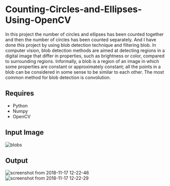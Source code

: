 # Counting-Circles-and-Ellipses-Using-OpenCV

In this project the number of circles and ellipses has been counted together and then the number of circles has been counted separately. And I have done this project by using blob detection technique and filtering blob.
In computer vision, blob detection methods are aimed at detecting regions in a digital image that differ in properties, such as brightness or color, compared to surrounding regions. Informally, a blob is a region of an image in which some properties are constant or approximately constant; all the points in a blob can be considered in some sense to be similar to each other. The most common method for blob detection is convolution.

## Requires
  * Python
  * Numpy
  * OpenCV
  
## Input Image
![blobs](https://user-images.githubusercontent.com/40036314/48658614-d07bb000-ea6a-11e8-88ee-fab66c3013db.jpg)

## Output

![screenshot from 2018-11-17 12-22-46](https://user-images.githubusercontent.com/40036314/48658622-eb4e2480-ea6a-11e8-82ea-278c9d0fd139.png)
![screenshot from 2018-11-17 12-22-29](https://user-images.githubusercontent.com/40036314/48658621-eb4e2480-ea6a-11e8-94ec-40642675b965.png)
